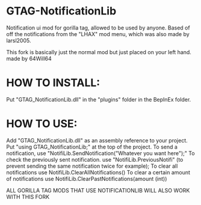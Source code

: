 # GTAG-NotificationLib
Notification ui mod for gorilla tag, allowed to be used by anyone.
Based of off the notifications from the "LHAX" mod menu, which was also made by larsl2005.

This fork is basically just the normal mod but just placed on your left hand.
made by 64Will64

# HOW TO INSTALL:
Put "GTAG_NotificationLib.dll" in the "plugins" folder in the BepInEx folder.

# HOW TO USE:
Add "GTAG_NotificationLib.dll" as an assembly reference to your project.
Put "using GTAG_NotificationLib;" at the top of the project.
To send a notification, use "NotifiLib.SendNotification("Whatever you want here");"
To check the previously sent notification. use "NotifiLib.PreviousNotifi" (to prevent sending the same notification twice for example);
To clear all notifications use NotifiLib.ClearAllNotifications()
To clear a certain amount of notifications use NotifiLib.ClearPastNotifications(amount (int))

ALL GORILLA TAG MODS THAT USE NOTIFICATIONLIB WILL ALSO WORK WITH THIS FORK
